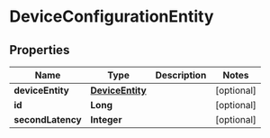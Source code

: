 
# DeviceConfigurationEntity

## Properties
Name | Type | Description | Notes
------------ | ------------- | ------------- | -------------
**deviceEntity** | [**DeviceEntity**](DeviceEntity.md) |  |  [optional]
**id** | **Long** |  |  [optional]
**secondLatency** | **Integer** |  |  [optional]



